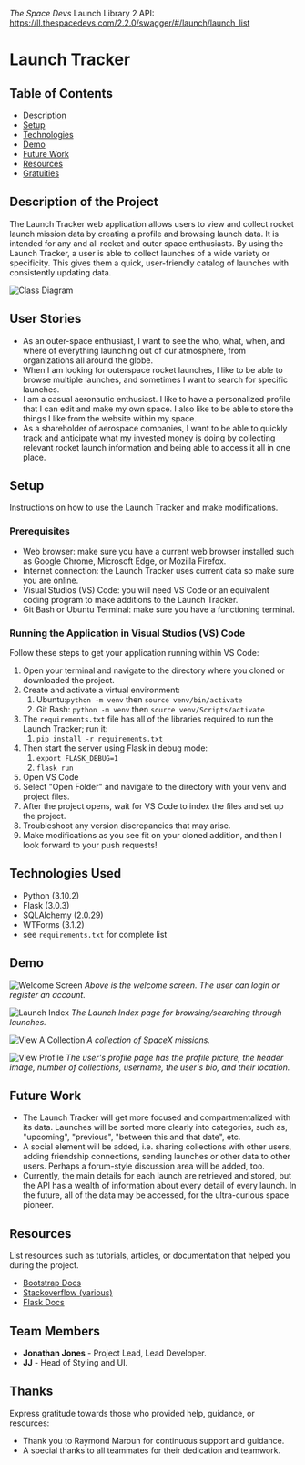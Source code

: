 _The Space Devs_ Launch Library 2 API:   
https://ll.thespacedevs.com/2.2.0/swagger/#/launch/launch_list
# Launch Tracker
##

## Table of Contents
- [Description](#description)
- [Setup](#setup)
- [Technologies](#technologies)
- [Demo](#demo)
- [Future Work](#future)
- [Resources](#resources)
- [Gratuities](##Thanks)

## Description of the Project

The Launch Tracker web application allows users to view and collect rocket launch mission data by creating a profile and browsing launch data. It is intended for any and all rocket and outer space enthusiasts. By using the Launch Tracker, a user is able to collect launches of a wide variety or specificity. This gives them a quick, user-friendly catalog of launches with consistently updating data.

![Class Diagram](/screenshots/Launch_Collection_DB_Diagram.png)

## User Stories

- As an outer-space enthusiast, I want to see the who, what, when, and where of everything launching out of our atmosphere, from organizations all around the globe.
- When I am looking for outerspace rocket launches, I like to be able to browse multiple launches, and sometimes I want to search for specific launches.
- I am a casual aeronautic enthusiast. I like to have a personalized profile that I can edit and make my own space. I also like to be able to store the things I like from the website within my space.
- As a shareholder of aerospace companies, I want to be able to quickly track and anticipate what my invested money is doing by collecting relevant rocket launch information and being able to access it all in one place.

## Setup

Instructions on how to use the Launch Tracker and make modifications.

### Prerequisites

- Web browser: make sure you have a current web browser installed such as Google Chrome, Microsoft Edge, or Mozilla Firefox.
- Internet connection: the Launch Tracker uses current data so make sure you are online.
- Visual Studios (VS) Code: you will need VS Code or an equivalent coding program to make additions to the Launch Tracker. 
- Git Bash or Ubuntu Terminal: make sure you have a functioning terminal.

### Running the Application in Visual Studios (VS) Code

Follow these steps to get your application running within VS Code:

1. Open your terminal and navigate to the directory where you cloned or downloaded the project.
2. Create and activate a virtual environment: 
	1. Ubuntu:`python -m venv` then  `source venv/bin/activate`
	2. Git Bash: `python -m venv` then `source venv/Scripts/activate`
3. The `requirements.txt` file has all of the libraries required to run the Launch Tracker; run it:
	1. `pip install -r requirements.txt`
4. Then start the server using Flask in debug mode:
	1. `export FLASK_DEBUG=1`
	2. `flask run`   
1. Open VS Code
2. Select "Open Folder" and navigate to the directory with your venv and project files.
3. After the project opens, wait for VS Code to index the files and set up the project.
4. Troubleshoot any version discrepancies that may arise.
4. Make modifications as you see fit on your cloned addition, and then I look forward to your push requests!

## Technologies Used

- Python (3.10.2)
- Flask (3.0.3)
- SQLAlchemy (2.0.29)
- WTForms (3.1.2)
- see `requirements.txt` for complete list

## Demo


![Welcome Screen](/screenshots/home_welcome2.png)
*Above is the welcome screen. The user can login or register an account.*

![Launch Index](/screenshots/launch_index3.png)
*The Launch Index page for browsing/searching through launches.*

![View A Collection](/screenshots/collection_view2.png)
*A collection of SpaceX missions.*

![View Profile](/screenshots/profile_view.png)
*The user's profile page has the profile picture, the header image, number of collections, username, the user's bio, and their location.*

## Future Work

- The Launch Tracker will get more focused and compartmentalized with its data. Launches will be sorted more clearly into categories, such as, "upcoming", "previous", "between this and that date", etc.
- A social element will be added, i.e. sharing collections with other users, adding friendship connections, sending launches or other data to other users. Perhaps a forum-style discussion area will be added, too.
- Currently, the main details for each launch are retrieved and stored, but the API has a wealth of information about every detail of every launch. In the future, all of the data may be accessed, for the ultra-curious space pioneer.

## Resources

List resources such as tutorials, articles, or documentation that helped you during the project.

- [Bootstrap Docs](https://getbootstrap.com/docs/5.3/getting-started/introduction/)
- [Stackoverflow (various)](https://www.stackoverflow.com)
- [Flask Docs](https://flask.palletsprojects.com/en/3.0.x/)

## Team Members

- **Jonathan Jones** - Project Lead, Lead Developer.
- **JJ** - Head of Styling and UI.

## Thanks

Express gratitude towards those who provided help, guidance, or resources:

- Thank you to Raymond Maroun for continuous support and guidance.
- A special thanks to all teammates for their dedication and teamwork.